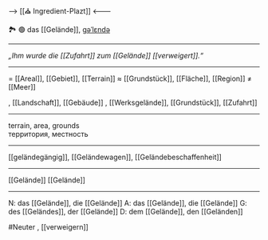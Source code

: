 --> [[⛪ Ingredient-Plazt]] <---

🏞️ 🟢 das [[Gelände]], [ɡəˈlɛndə](https://youglish.com/pronounce/Gelände/german)

---
*„Ihm wurde die [[Zufahrt]] zum [[Gelände]] [[verweigert]].“*

---
= [[Areal]], [[Gebiet]], [[Terrain]]
≈ [[Grundstück]], [[Fläche]], [[Region]]
≠ [[Meer]]

, [[Landschaft]], [[Gebäude]]
, [[Werksgelände]], [[Grundstück]], [[Zufahrt]]

---
terrain, area, grounds  
территория, местность

---
[[geländegängig]], [[Geländewagen]], [[Geländebeschaffenheit]]

---
[[Gelände]]
[[Gelände]]


---
N: das [[Gelände]], die [[Gelände]]
A: das [[Gelände]], die [[Gelände]]
G: des [[Geländes]], der [[Gelände]]
D: dem [[Gelände]], den [[Geländen]]


#Neuter , [[verweigern]]